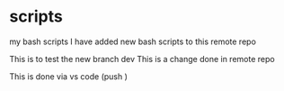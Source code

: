 # scripts
my bash scripts 
I have added new bash scripts to this remote repo

This is to test the new branch dev
This is a change done in remote repo

This is done via vs code (push )
